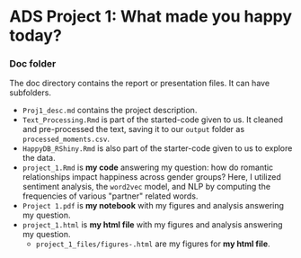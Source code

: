 # ADS Project 1: What made you happy today?
### Doc folder

The doc directory contains the report or presentation files. It can have subfolders. 

+ ```Proj1_desc.md``` contains the project description.
+ ```Text_Processing.Rmd``` is part of the started-code given to us. It cleaned and pre-processed the text, saving it to our ```output``` folder as ```processed_moments.csv```.
+ ```HappyDB_RShiny.Rmd``` is also part of the starter-code given to us to explore the data.
+ ```project_1.Rmd``` is **my code** answering my question: how do romantic relationships impact happiness across gender groups? Here, I utilized sentiment analysis, the ```word2vec``` model, and NLP by computing the frequencies of various "partner" related words.
+ ```Project 1.pdf``` is **my notebook** with my figures and analysis answering my question.
+ ```project_1.html``` is **my html file** with my figures and analysis answering my question.
  + ```project_1_files/figures-.html``` are my figures for **my html file**.

